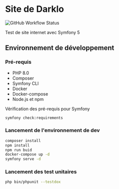 # Site de Darklo
  ![GitHub Workflow Status](https://img.shields.io/github/workflow/status/loic943/Darklo_Site/PHP%20CodeSniffer%20Validations?label=PHP%20Validations&style=plastic)

Test de site internet avec Symfony 5

## Environnement de développement

### Pré-requis

* PHP 8.0
* Composer
* Symfony CLI
* Docker
* Docker-compose
* Node.js et npm

Vérification des pré-requis pour Symfony

```bash
symfony check:requirements
```

### Lancement de l'environnement de dev

```bash
composer install
npm install
npm run buid
docker-compose up -d
symfony serve -d
```

### Lancement des test unitaires

```bash
php bin/phpunit --testdox
```